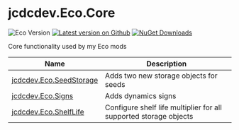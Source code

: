 # jcdcdev.Eco.Core

![Eco Version](https://badgen.net/static/Eco/v0.10.2.1+/3a93b4)
[![Latest version on Github](https://badgen.net/github/tag/jcdcdev/jcdcdev.Eco.Core?color=3a93b4&label=Mod)](https://github.com/jcdcdev/jcdcdev.Eco.Core/releases/latest)
[![NuGet Downloads](https://badgen.net/https/nuget-downloads-oncgeo0zefvy.runkit.sh/jcdcdev.eco.core?color=3a93b4&label=NuGet%20Downloads)](https://www.nuget.org/packages/jcdcdev.Eco.Core/)

Core functionality used by my Eco mods

| Name                                                                    | Description                                                       |
|-------------------------------------------------------------------------|-------------------------------------------------------------------|
| [jcdcdev.Eco.SeedStorage](https://mod.io/g/eco/m/jcdcdevecoseedstorage) | Adds two new storage objects for seeds                            |
| [jcdcdev.Eco.Signs](https://mod.io/g/eco/m/jcdcdevecosigns)             | Adds dynamics signs                                               |
| [jcdcdev.Eco.ShelfLife](https://mod.io/g/eco/m/jcdcdevecoshelflife)     | Configure shelf life multiplier for all supported storage objects |
